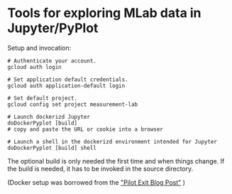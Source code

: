 # Tools for exploring MLab data in Jupyter/PyPlot

Setup and invocation:
```
# Authenticate your account.
gcloud auth login

# Set application default credentials.
gcloud auth application-default login

# Set default project.
gcloud config set project measurement-lab

# Launch dockerizd Jupyter
doDockerPyplot [build]
# copy and paste the URL or cookie into a browser

# Launch a shell in the dockerizd environment intended for Jupyter
doDockerPyplot [build] shell
```

The optional build is only needed the first time and when things change.
If the build is needed, it has to be invoked in the source directory.

(Docker setup was borrowed from the
 ["Pilot Exit Blog Post"](https://www.measurementlab.net/blog/global-pilot-success/) )
